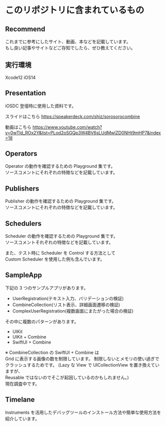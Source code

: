 # このリポジトリに含まれているもの

## Recommend

これまでに参考にしたサイト、動画、本などを記載しています。  
もし良い記事やサイトなどご存知でしたら、ぜひ教えてください。

## 実行環境

Xcode12
iOS14

## Presentation

iOSDC 登壇時に使用した資料です。

スライドはこちら
https://speakerdeck.com/shiz/sorosorocombine

動画はこちら
https://www.youtube.com/watch?v=0wTld_ROx2Y&list=PLod2oSGQp3W4BV6sLUdMwlZD0NHt9mHP7&index=18

## Operators

Operator の動作を確認するための Playground 集です。  
ソースコメントにそれぞれの特徴などを記載しています。

## Publishers

Publisher の動作を確認するための Playground 集です。  
ソースコメントにそれぞれの特徴などを記載しています。

## Schedulers

Scheduler の動作を確認するための Playground 集です。  
ソースコメントそれぞれの特徴などを記載しています。

また、テスト時に Scheduler を Control する方法として  
Custom Scheduler を使用した例も含んでいます。

## SampleApp

下記の 3 つのサンプルアプリがあります。

- UserRegistration(テキスト入力、バリデーションの検証)
- CombineCollection(リスト表示、詳細画面遷移の検証)
- ComplexUserRegistration(複数画面にまたがった場合の検証)

その中に複数のパターンがあります。

- UIKit
- UIKit + Combine
- SwiftUI + Combine

※ CombineCollection の SwiftUI + Combine は  
Grid に表示する画像の数を制限しています。
制限しないとメモリの使い過ぎでクラッシュするためです。
(Lazy な View で UICollectionView を置き換えていますが、  
Reusable ではないのでそこが起因しているのかもしれません。)  
現在調査中です。

## Timelane

Instruments を活用したデバッグツールのインストール方法や簡単な使用方法を紹介しています。
